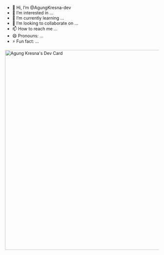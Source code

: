 - 👋 Hi, I’m @AgungKresna-dev
- 👀 I’m interested in ...
- 🌱 I’m currently learning ...
- 💞️ I’m looking to collaborate on ...
- 📫 How to reach me ...
- 😄 Pronouns: ...
- ⚡ Fun fact: ...

<a href="https://app.daily.dev/laksana_kresna"><img src="https://api.daily.dev/devcards/v2/BsIopGytbRkK9QA8UR8u9.png?type=wide&r=hbk" width="652" alt="Agung Kresna's Dev Card"/></a>

<!---
AgungKresna-dev/AgungKresna-dev is a ✨ special ✨ repository because its `README.md` (this file) appears on your GitHub profile.
You can click the Preview link to take a look at your changes.
--->
